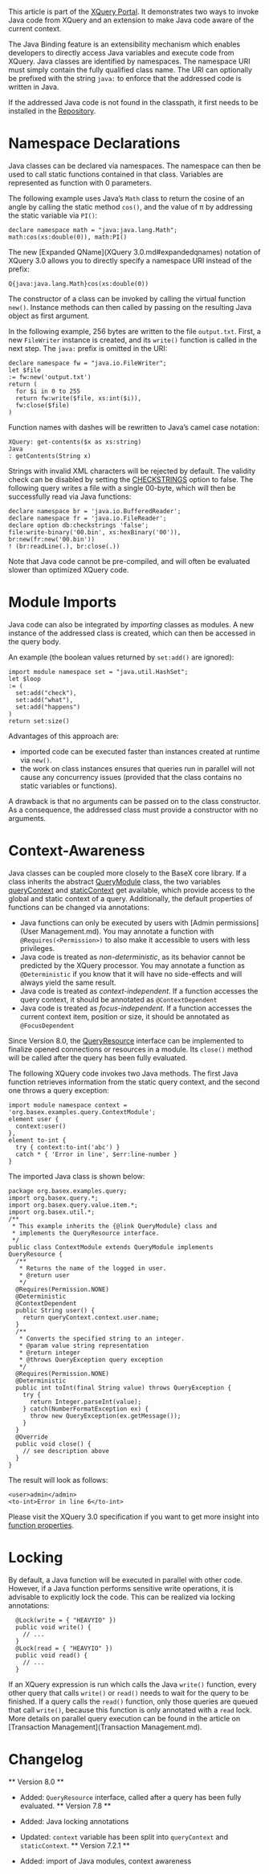  


 
This article is part of the [XQuery Portal](XQuery.md). It demonstrates two ways to invoke Java code from XQuery and an extension to make Java code aware of the current context. 

 
The Java Binding feature is an extensibility mechanism which enables developers to directly access Java variables and execute code from XQuery. Java classes are identified by namespaces. The namespace URI must simply contain the fully qualified class name. The URI can optionally be prefixed with the string `java:` to enforce that the addressed code is written in Java. 

 
If the addressed Java code is not found in the classpath, it first needs to be installed in the [Repository](Repository.md). 

 
# Namespace Declarations

Java classes can be declared via namespaces. The namespace can then be used to call static functions contained in that class. Variables are represented as function with 0 parameters. 


The following example uses Java’s `Math` class to return the cosine of an angle by calling the static method `cos()`, and the value of π by addressing the static variable via `PI()`: 


    declare namespace math = "java:java.lang.Math";
    math:cos(xs:double(0)), math:PI()


The new [Expanded QName](XQuery 3.0.md#expandedqnames) notation of XQuery 3.0 allows you to directly specify a namespace URI instead of the prefix: 


    Q{java:java.lang.Math}cos(xs:double(0))


The constructor of a class can be invoked by calling the virtual function `new()`. Instance methods can then called by passing on the resulting Java object as first argument. 


In the following example, 256 bytes are written to the file `output.txt`. First, a new `FileWriter` instance is created, and its `write()` function is called in the next step. The `java:` prefix is omitted in the URI: 


    declare namespace fw = "java.io.FileWriter";
    let $file
    := fw:new('output.txt')
    return (
      for $i in 0 to 255
      return fw:write($file, xs:int($i)),
      fw:close($file)
    )


Function names with dashes will be rewritten to Java’s camel case notation: 


    XQuery: get-contents($x as xs:string) 
    Java 
    : getContents(String x)


Strings with invalid XML characters will be rejected by default. The validity check can be disabled by setting the [CHECKSTRINGS](Options.md#checkstrings) option to false. The following query writes a file with a single 00-byte, which will then be successfully read via Java functions: 


    declare namespace br = 'java.io.BufferedReader';
    declare namespace fr = 'java.io.FileReader';
    declare option db:checkstrings 'false';
    file:write-binary('00.bin', xs:hexBinary('00')),
    br:new(fr:new('00.bin'))
    ! (br:readLine(.), br:close(.))


Note that Java code cannot be pre-compiled, and will often be evaluated slower than optimized XQuery code. 

 
# Module Imports

Java code can also be integrated by _importing_ classes as modules. A new instance of the addressed class is created, which can then be accessed in the query body. 


An example (the boolean values returned by `set:add()` are ignored): 


    import module namespace set = "java.util.HashSet";
    let $loop
    := (
      set:add("check"),
      set:add("what"),
      set:add("happens")
    )
    return set:size()


Advantages of this approach are: 

 * imported code can be executed faster than instances created at runtime via `new()`. 
 * the work on class instances ensures that queries run in parallel will not cause any concurrency issues (provided that the class contains no static variables or functions). 

A drawback is that no arguments can be passed on to the class constructor. As a consequence, the addressed class must provide a constructor with no arguments. 

 
# Context-Awareness

Java classes can be coupled more closely to the BaseX core library. If a class inherits the abstract [QueryModule](https://github.com/BaseXdb/basex/blob/master/basex-core/src/main/java/org/basex/query/QueryModule.java) class, the two variables [queryContext](https://github.com/BaseXdb/basex/blob/master/basex-core/src/main/java/org/basex/query/QueryContext.java) and [staticContext](https://github.com/BaseXdb/basex/blob/master/basex-core/src/main/java/org/basex/query/StaticContext.java) get available, which provide access to the global and static context of a query. Additionally, the default properties of functions can be changed via annotations: 

 * Java functions can only be executed by users with [Admin permissions](User Management.md). You may annotate a function with `@Requires(<Permission>)` to also make it accessible to users with less privileges. 
 * Java code is treated as _non-deterministic_, as its behavior cannot be predicted by the XQuery processor. You may annotate a function as `@Deterministic` if you know that it will have no side-effects and will always yield the same result. 
 * Java code is treated as _context-independent_. If a function accesses the query context, it should be annotated as `@ContextDependent`
 * Java code is treated as _focus-independent_. If a function accesses the current context item, position or size, it should be annotated as `@FocusDependent`

Since Version 8.0, the [QueryResource](https://github.com/BaseXdb/basex/blob/master/basex-core/src/main/java/org/basex/query/QueryResource.java) interface can be implemented to finalize opened connections or resources in a module. Its `close()` method will be called after the query has been fully evaluated. 


The following XQuery code invokes two Java methods. The first Java function retrieves information from the static query context, and the second one throws a query exception: 


    import module namespace context = 'org.basex.examples.query.ContextModule';
    element user {
      context:user()
    },
    element to-int {
      try { context:to-int('abc') }
      catch * { 'Error in line', $err:line-number }
    }


The imported Java class is shown below: 


    package org.basex.examples.query;
    import org.basex.query.*;
    import org.basex.query.value.item.*;
    import org.basex.util.*;
    /**
     * This example inherits the {@link QueryModule} class and
     * implements the QueryResource interface.
     */
    public class ContextModule extends QueryModule implements QueryResource {
      /**
       * Returns the name of the logged in user.
       * @return user
       */
      @Requires(Permission.NONE)
      @Deterministic
      @ContextDependent
      public String user() {
        return queryContext.context.user.name;
      }
      /**
       * Converts the specified string to an integer.
       * @param value string representation
       * @return integer
       * @throws QueryException query exception
       */
      @Requires(Permission.NONE)
      @Deterministic
      public int toInt(final String value) throws QueryException {
        try {
          return Integer.parseInt(value);
        } catch(NumberFormatException ex) {
          throw new QueryException(ex.getMessage());
        }
      }
      @Override
      public void close() {
        // see description above
      }
    }


The result will look as follows: 


    <user>admin</admin>
    <to-int>Error in line 6</to-int>


Please visit the XQuery 3.0 specification if you want to get more insight into [function properties](http://www.w3.org/TR/xpath-functions-30/#properties-of-functions). 

 
# Locking

By default, a Java function will be executed in parallel with other code. However, if a Java function performs sensitive write operations, it is advisable to explicitly lock the code. This can be realized via locking annotations: 


      @Lock(write = { "HEAVYIO" })
      public void write() {
        // ...
      }
      @Lock(read = { "HEAVYIO" })
      public void read() {
        // ...
      }


If an XQuery expression is run which calls the Java `write()` function, every other query that calls `write()` or `read()` needs to wait for the query to be finished. If a query calls the `read()` function, only those queries are queued that call `write()`, because this function is only annotated with a `read` lock. More details on parallel query execution can be found in the article on [Transaction Management](Transaction Management.md). 

 
# Changelog
** Version 8.0 **

 * Added: `QueryResource` interface, called after a query has been fully evaluated. 
** Version 7.8 **

 * Added: Java locking annotations 
 * Updated: `context` variable has been split into `queryContext` and `staticContext`. 
** Version 7.2.1 **

 * Added: import of Java modules, context awareness 
